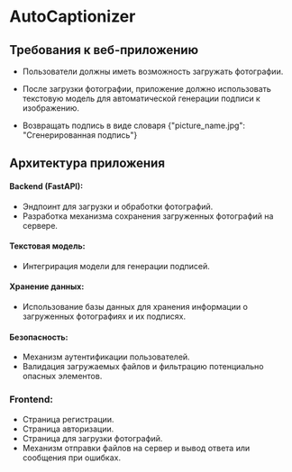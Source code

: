 # AutoCaptionizer

## Требования к веб-приложению

- Пользователи должны иметь возможность загружать фотографии.

- После загрузки фотографии, приложение должно использовать текстовую модель для автоматической генерации подписи к изображению.

- Возвращать подпись в виде словаря {"picture_name.jpg": "Сгенерированная подпись"}

## Архитектура приложения

#### Backend (FastAPI):

- Эндпоинт для загрузки и обработки фотографий.
- Разработка механизма сохранения загруженных фотографий на сервере.

#### Текстовая модель:

- Интегрирация модели для генерации подписей.

#### Хранение данных:

- Использование базы данных для хранения информации о загруженных фотографиях и их подписях.

#### Безопасность:

- Механизм аутентификации пользователей.
- Валидация загружаемых файлов и фильтрацию потенциально опасных элементов.

### Frontend:

- Страница регистрации.
- Страница авторизации. 
- Страница для загрузки фотографий.
- Механизм отправки файлов на сервер и вывод ответа или сообщения при ошибках.
